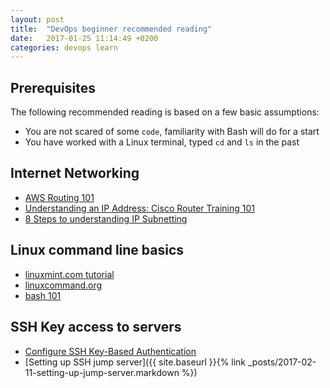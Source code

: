 ```yaml
---
layout: post
title:  "DevOps beginner recommended reading"
date:   2017-01-25 11:14:49 +0200
categories: devops learn
---
```


## Prerequisites

The following recommended reading is based on a few basic assumptions:

* You are not scared of some `code`, familiarity with Bash will do for a start
* You have worked with a Linux terminal, typed `cd` and `ls` in the past

## Internet Networking

* [AWS Routing 101](https://medium.com/@mda590/aws-routing-101-67879d23014d#.x6773gofo)
* [Understanding an IP Address: Cisco Router Training 101](https://www.youtube.com/watch?v=LxNgWsseE0w)
* [8 Steps to understanding IP Subnetting](https://www.techopedia.com/6/28587/internet/8-steps-to-understanding-ip-subnetting)

## Linux command line basics

* [linuxmint.com tutorial](https://community.linuxmint.com/tutorial/view/244)
* [linuxcommand.org](http://linuxcommand.org/)
* [bash 101](https://www.linux.com/learn/bash-101-working-cli)

## SSH Key access to servers

* [Configure SSH Key-Based Authentication](https://www.digitalocean.com/community/tutorials/how-to-configure-ssh-key-based-authentication-on-a-linux-server)
* [Setting up SSH jump server]({{ site.baseurl }}{% link _posts/2017-02-11-setting-up-jump-server.markdown %})
